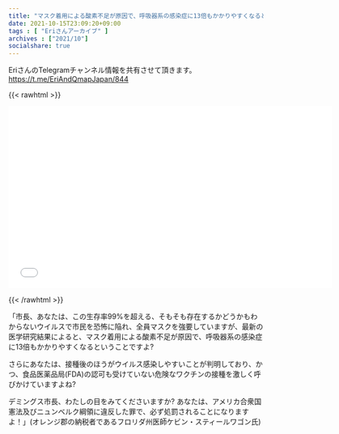 ```yaml
---
title: "マスク着用による酸素不足が原因で、呼吸器系の感染症に13倍もかかりやすくなるということですよ?"
date: 2021-10-15T23:09:20+09:00
tags : [ "Eriさんアーカイブ" ]
archives : ["2021/10"]
socialshare: true
---
```



EriさんのTelegramチャンネル情報を共有させて頂きます。
https://t.me/EriAndQmapJapan/844

{{< rawhtml >}}

<iframe width="640" height="360" scrolling="no" frameborder="0" style="border: none;" src="/img/maskrisk.mp4"></iframe>

{{< /rawhtml >}}

「市長、あなたは、この生存率99%を超える、そもそも存在するかどうかもわからないウイルスで市民を恐怖に陥れ、全員マスクを強要していますが、最新の医学研究結果によると、マスク着用による酸素不足が原因で、呼吸器系の感染症に13倍もかかりやすくなるということですよ?  

さらにあなたは、接種後のほうがウイルス感染しやすいことが判明しており、かつ、食品医薬品局(FDA)の認可も受けていない危険なワクチンの接種を激しく呼びかけていますよね?

デミングス市長、わたしの目をみてくださいますか?  あなたは、アメリカ合衆国憲法及びニュンベルク綱領に違反した罪で、必ず処罰されることになりますよ！」(オレンジ郡の納税者であるフロリダ州医師ケビン・スティールワゴン氏)
